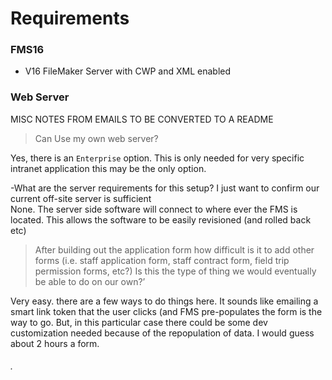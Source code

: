 # Requirements

### FMS16

* V16 FileMaker Server with CWP and XML enabled


### Web Server

MISC NOTES FROM EMAILS TO BE CONVERTED TO A README

> Can Use my own web server?

Yes, there is an `Enterprise` option. This is only needed for very specific intranet application this may be the only option.

-What are the server requirements for this setup? I just want to confirm our current off-site server is sufficient  
None. The server side software will connect to where ever the FMS is located. This allows the software to be easily revisioned \(and rolled back etc\)

> After building out the application form how difficult is it to add other forms \(i.e. staff application form, staff contract form, field trip permission forms, etc?\) Is this the type of thing we would eventually be able to do on our own?’

Very easy. there are a few ways to do things here. It sounds like emailing a smart link token that the user clicks \(and FMS pre-populates the form is the way to go. But, in this particular case there could be some dev customization needed because of the repopulation of data. I would guess about 2 hours a form.

###### .



